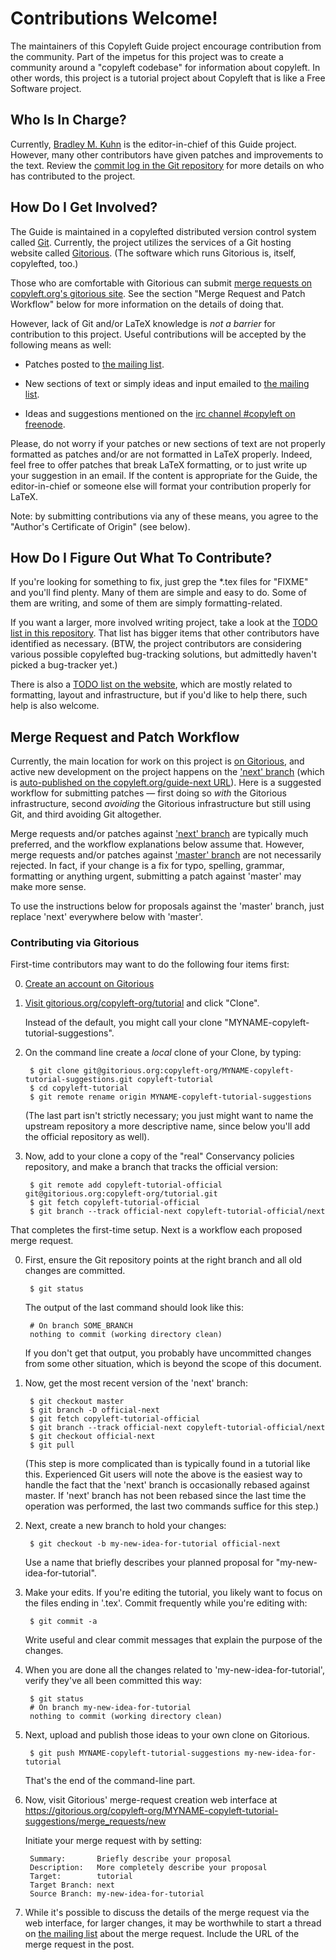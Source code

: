 # Contributions Welcome!

The maintainers of this Copyleft Guide project encourage contribution from
the community.  Part of the impetus for this project was to create a
community around a "copyleft codebase" for information about copyleft.  In
other words, this project is a tutorial project about Copyleft that is like a
Free Software project.

## Who Is In Charge?

Currently, [Bradley M. Kuhn](http://ebb.org/bkuhn/) is the editor-in-chief of
this Guide project.  However, many other contributors have given patches and
improvements to the text.  Review the
[commit log in the Git repository](https://gitorious.org/copyleft-org/tutorial/commits/master)
for more details on who has contributed to the project.

## How Do I Get Involved?

The Guide is maintained in a copylefted distributed version control system called
[Git](http://git-scm.com/).  Currently, the project utilizes the services of
a  Git hosting website called [Gitorious](https://gitorious.org). (The
software which runs Gitorious is, itself, copylefted, too.)

Those who are comfortable with Gitorious can submit
[merge requests on copyleft.org's gitorious site](https://gitorious.org/copyleft-org/tutorial/merge_requests).
See the section "Merge Request and Patch Workflow" below for more information
on the details of doing that.

However, lack of Git and/or LaTeX knowledge is *not a barrier* for
contribution to this project.  Useful contributions will be accepted by the
following means as well:

  * Patches posted to
    [the mailing list](http://lists.copyleft.org/cgi-bin/mailman/listinfo/discuss).

  * New sections of text or simply ideas and input emailed to
    [the mailing list](http://lists.copyleft.org/cgi-bin/mailman/listinfo/discuss).

  * Ideas and suggestions mentioned on the
    [irc channel #copyleft on freenode](irc://irc.freenode.net/#copyleft).

Please, do not worry if your patches or new sections of text are not properly
formatted as patches and/or are not formatted in LaTeX properly.  Indeed,
feel free to offer patches that break LaTeX formatting, or to just write up
your suggestion in an email.  If the content is appropriate for the Guide,
the editor-in-chief or someone else will format your contribution properly
for LaTeX.

Note: by submitting contributions via any of these means, you agree to the
"Author's Certificate of Origin" (see below).

## How Do I Figure Out What To Contribute?

If you're looking for something to fix, just grep the *.tex files for "FIXME"
and you'll find plenty.  Many of them are simple and easy to do.  Some of
them are writing, and some of them are simply formatting-related.

If you want a larger, more involved writing project, take a look at the
[TODO list in this repository](TODO.md).  That list has bigger items that
other contributors have identified as necessary.  (BTW, the project
contributors are considering various possible copylefted bug-tracking
solutions, but admittedly haven't picked a bug-tracker yet.)

There is also a [TODO list on the website](https://copyleft.org/todo/), which
are mostly related to formatting, layout and infrastructure, but if you'd
like to help there, such help is also welcome.

## Merge Request and Patch Workflow

Currently, the main location for work on this project is
[on Gitorious](https://gitorious.org/copyleft-org/tutorial), and active new
development on the project happens on the
['next' branch](https://gitorious.org/copyleft-org/tutorial/source/next:)
(which is
[auto-published on the copyleft.org/guide-next URL](https://copyleft.org/guide-next/)).
Here is a suggested workflow for submitting patches &mdash; first doing so
*with* the Gitorious infrastructure, second *avoiding* the Gitorious
infrastructure but still using Git, and third avoiding Git altogether.

Merge requests and/or patches against
['next' branch](https://gitorious.org/copyleft-org/tutorial/source/next:) are
typically much preferred, and the workflow explanations below assume that.
However, merge requests and/or patches against
['master' branch](https://gitorious.org/copyleft-org/tutorial/source/master:)
are not necessarily rejected.  In fact, if your change is a fix for typo,
spelling, grammar, formatting or anything urgent, submitting a patch against
'master' may make more sense.

To use the instructions below for proposals against the 'master' branch, just
replace 'next' everywhere below with 'master'.


### Contributing via Gitorious

First-time contributors may want to do the following four items first:

0. [Create an account on Gitorious](https://gitorious.org/users/new)

1. [Visit gitorious.org/copyleft-org/tutorial](https://gitorious.org/copyleft-org/tutorial)
    and click "Clone".

    Instead of the default, you might call your clone
    "MYNAME-copyleft-tutorial-suggestions".

2. On the command line create a *local* clone of your Clone, by typing:

        $ git clone git@gitorious.org:copyleft-org/MYNAME-copyleft-tutorial-suggestions.git copyleft-tutorial
        $ cd copyleft-tutorial
        $ git remote rename origin MYNAME-copyleft-tutorial-suggestions

    (The last part isn't strictly necessary; you just might want to name the
    upstream repository a more descriptive name, since below you'll add the
    official repository as well).

3. Now, add to your clone a copy of the "real" Conservancy policies
   repository, and make a branch that tracks the official version:

        $ git remote add copyleft-tutorial-official git@gitorious.org:copyleft-org/tutorial.git
        $ git fetch copyleft-tutorial-official
        $ git branch --track official-next copyleft-tutorial-official/next

That completes the first-time setup.  Next is a workflow each proposed merge
request.

0. First, ensure the Git repository points at the right branch and all old
   changes are committed.

        $ git status

   The output of the last command should look like this:

        # On branch SOME_BRANCH
        nothing to commit (working directory clean)

   If you don't get that output, you probably have uncommitted changes from
   some other situation, which is beyond the scope of this document.

1. Now, get the most recent version of the 'next' branch:

        $ git checkout master
        $ git branch -D official-next
        $ git fetch copyleft-tutorial-official
        $ git branch --track official-next copyleft-tutorial-official/next
        $ git checkout official-next
        $ git pull

   (This step is more complicated than is typically found in a tutorial like
   this.  Experienced Git users will note the above is the easiest way to
   handle the fact that the 'next' branch is occasionally rebased against
   master.  If 'next' branch has not been rebased since the last time the
   operation was performed, the last two commands suffice for this step.)

1. Next, create a new branch to hold your changes:

        $ git checkout -b my-new-idea-for-tutorial official-next

   Use a name that briefly describes your planned proposal for
   "my-new-idea-for-tutorial".

2. Make your edits.  If you're editing the tutorial, you likely want to focus
   on the files ending in '.tex'.  Commit frequently while you're editing
   with:

        $ git commit -a

   Write useful and clear commit messages that explain the purpose of the
   changes.

3. When you are done all the changes related to 'my-new-idea-for-tutorial',
   verify they've all been committed this way:

        $ git status
        # On branch my-new-idea-for-tutorial
        nothing to commit (working directory clean)

4. Next, upload and publish those ideas to your own clone on Gitorious.

        $ git push MYNAME-copyleft-tutorial-suggestions my-new-idea-for-tutorial

    That's the end of the command-line part.

5. Now, visit Gitorious' merge-request creation web interface at
   https://gitorious.org/copyleft-org/MYNAME-copyleft-tutorial-suggestions/merge_requests/new

   Initiate your merge request with by setting:

        Summary:       Briefly describe your proposal
        Description:   More completely describe your proposal
        Target:        tutorial
        Target Branch: next
        Source Branch: my-new-idea-for-tutorial

6. While it's possible to discuss the details of the merge request via the
   web interface, for larger changes, it may be worthwhile to start a thread
   on
   [the mailing list](http://lists.copyleft.org/cgi-bin/mailman/listinfo/discuss)
   about the merge request.  Include the URL of the merge request in the
   post.
